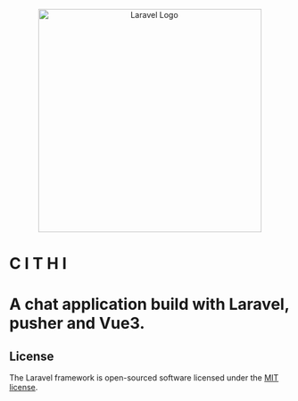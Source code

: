 <p align="center"><a href="https://laravel.com" target="_blank"><img src="https://raw.githubusercontent.com/laravel/art/master/logo-lockup/5%20SVG/2%20CMYK/1%20Full%20Color/laravel-logolockup-cmyk-red.svg" width="400" alt="Laravel Logo"></a></p>

# C I T H I
A chat application build with Laravel, pusher and Vue3.
===
## License
The Laravel framework is open-sourced software licensed under the [MIT license](https://opensource.org/licenses/MIT).
